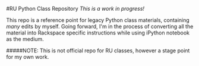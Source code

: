 #RU Python Class Repository
*This is a work in progress!*

This repo is a reference point for legacy Python class materials, containing *many* edits by myself. Going forward, I'm in the process of converting all the material into Rackspace specific instructions while using iPython notebook as the medium.

#####NOTE: This is not official repo for RU classes, however a stage point for my own work.
